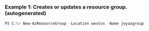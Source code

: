 ### Example 1: Creates or updates a resource group. (autogenerated)
```powershell
PS C:\> New-AzResourceGroup -Location westus -Name joyazgroup
```


